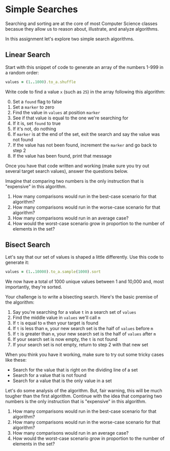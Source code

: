 # Simple Searches

Searching and sorting are at the core of most Computer Science classes
becasue they allow us to reason about, illustrate, and analyze algorithms.

In this assignment let's explore two simple search algorithms.

## Linear Search

Start with this snippet of code to generate an array of the numbers 1-999 in
a random order:

```ruby
values = (1..1000).to_a.shuffle
```

Write code to find a value `x` (such as `25`) in the array following this algorithm:

0. Set a `found` flag to false
1. Set a `marker` to zero
2. Find the value in `values` at position `marker`
3. See if that value is equal to the one we're searching for
4. If it is, set `found` to true
5. If it's not, do nothing
6. If `marker` is at the end of the set, exit the search and say the value was not found
7. If the value has not been found, increment the `marker` and go back to step 2
8. If the value has been found, print that message

Once you have that code written and working (make sure you try out several target search values),
answer the questions below.

Imagine that comparing two numbers is the only instruction that is "expensive" in this algorithm.

1. How many comparisons would run in the best-case scenario for that algorithm?
2. How many comparisons would run in the worse-case scenario for that algorithm?
3. How many comparisons would run in an average case?
4. How would the worst-case scenario grow in proportion to the number of elements in the set?

## Bisect Search

Let's say that our set of values is shaped a little differently. Use this code to generate it:

```ruby
values = (1..10000).to_a.sample(1000).sort
```

We now have a total of 1000 unique values between 1 and 10,000 and, most importantly, they're sorted.

Your challenge is to write a bisecting search. Here's the basic premise of the algorithm:

1. Say you're searching for a value `t` in a search set of `values`
2. Find the middle value in `values` we'll call `m`
3. If `t` is equal to `m` then your target is found
4. If `t` is less than `m`, your new search set is the half of `values` before `m`
5. If `t` is greater than `m`, your new search set is the half of `values` after `m`
6. If your search set is now empty, the `t` is not found
7. If your search set is not empty, return to step 2 with that new set

When you think you have it working, make sure to try out some tricky cases like these:

* Search for the value that is right on the dividing line of a set
* Search for a value that is not found
* Search for a value that is the only value in a set

Let's do some analysis of the algorithm. But, fair warning, this will be much tougher than the first algorithm.
Continue with the idea that comparing two numbers is the only instruction that is "expensive" in this algorithm.

1. How many comparisons would run in the best-case scenario for that algorithm?
2. How many comparisons would run in the worse-case scenario for that algorithm?
3. How many comparisons would run in an average case?
4. How would the worst-case scenario grow in proportion to the number of elements in the set?
